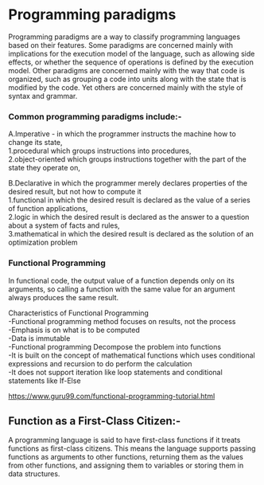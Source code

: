 # Programming paradigms

Programming paradigms are a way to classify programming languages based on their features. Some paradigms are concerned mainly with implications for the execution model of the language, such as allowing side effects, or whether the sequence of operations is defined by the execution model. Other paradigms are concerned mainly with the way that code is organized, such as grouping a code into units along with the state that is modified by the code. Yet others are concerned mainly with the style of syntax and grammar.

### Common programming paradigms include:-

A.Imperative - in which the programmer instructs the machine how to change its state,\
  1.procedural which groups instructions into procedures,\
  2.object-oriented which groups instructions together with the part of the state they operate on,
  
B.Declarative in which the programmer merely declares properties of the desired result, but not how to compute it\
  1.functional in which the desired result is declared as the value of a series of function applications,\
  2.logic in which the desired result is declared as the answer to a question about a system of facts and rules,\
  3.mathematical in which the desired result is declared as the solution of an optimization problem

### Functional Programming

In functional code, the output value of a function depends only on its arguments, so calling a function with the same value for an argument always produces the same result. 

Characteristics of Functional Programming\
-Functional programming method focuses on results, not the process\
-Emphasis is on what is to be computed\
-Data is immutable\
-Functional programming Decompose the problem into functions\
-It is built on the concept of mathematical functions which uses conditional expressions and recursion to do perform the calculation\
-It does not support iteration like loop statements and conditional statements like If-Else


https://www.guru99.com/functional-programming-tutorial.html

## Function as a First-Class Citizen:-

A programming language is said to have first-class functions if it treats functions as first-class citizens. This means the language supports passing functions as arguments to other functions, returning them as the values from other functions, and assigning them to variables or storing them in data structures.
